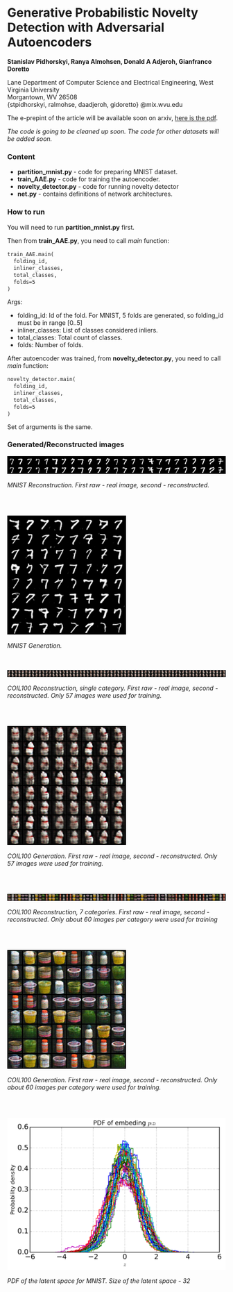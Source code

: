 # Generative Probabilistic Novelty Detection with Adversarial Autoencoders

**Stanislav Pidhorskyi, Ranya Almohsen, Donald A Adjeroh, Gianfranco Doretto**

Lane Department of Computer Science and Electrical Engineering, West
    Virginia University\
    Morgantown, WV 26508\
    {stpidhorskyi, ralmohse, daadjeroh, gidoretto} @mix.wvu.edu
    
The e-prepint of the article will be available soon on arxiv, [here is the pdf](http://github.com/podgorskiy/GPND/blob/master/document.pdf).

*The code is going to be cleaned up soon.*
*The code for other datasets will be added soon.*

### Content

* **partition_mnist.py** - code for preparing MNIST dataset.
* **train_AAE.py** - code for training the autoencoder.
* **novelty_detector.py** - code for running novelty detector
* **net.py** - contains definitions of network architectures. 

### How to run

You will need to run **partition_mnist.py** first.

Then from **train_AAE.py**, you need to call *main* function:

    train_AAE.main(
      folding_id,
      inliner_classes,
      total_classes,
      folds=5
    )
  
   Args:
   -  folding_id: Id of the fold. For MNIST, 5 folds are generated, so folding_id must be in range [0..5]
   -  inliner_classes: List of classes considered inliers.
   -  total_classes: Total count of classes.
   -  folds: Number of folds.
   
After autoencoder was trained, from **novelty_detector.py**, you need to call *main* function:

    novelty_detector.main(
      folding_id,
      inliner_classes,
      total_classes,
      folds=5
    )
  
   Set of arguments is the same.

### Generated/Reconstructed images


![MNIST Reconstruction](images/reconstruction_58.png?raw=true "MNIST Reconstruction")

*MNIST Reconstruction. First raw - real image, second - reconstructed.*

<br><br>

![MNIST Reconstruction](images/sample_58.png?raw=true "MNIST Generation")

*MNIST Generation.*

<br><br>
![COIL100 Reconstruction](images/reconstruction_59_one.png?raw=true "COIL100 Reconstruction")

*COIL100 Reconstruction, single category. First raw - real image, second - reconstructed. Only 57 images were used for training.*

<br><br>

![COIL100 Generation](images/sample_59_one.png?raw=true "COIL100 Generation")

*COIL100 Generation. First raw - real image, second - reconstructed. Only 57 images were used for training.*

<br><br>

![COIL100 Reconstruction](images/reconstruction_59_seven.png?raw=true "COIL100 Reconstruction")

*COIL100 Reconstruction, 7 categories. First raw - real image, second - reconstructed. Only about 60 images per category were used for training*

<br><br>

![COIL100 Generation](images/sample_59_seven.png?raw=true "COIL100 Generation")

*COIL100 Generation. First raw - real image, second - reconstructed. Only about 60 images per category were used for training.*

<br><br>

![PDF](images/PDF.png?raw=true "PDF")

*PDF of the latent space for MNIST. Size of the latent space - 32*
